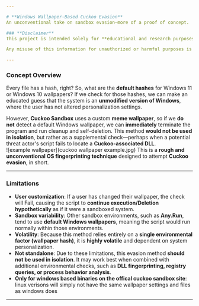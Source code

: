 ```yaml
---

# **Windows Wallpaper-Based Cuckoo Evasion**  
An unconventional take on sandbox evasion—more of a proof of concept.  

### **Disclaimer**  
This project is intended solely for **educational and research purposes**. It explores an unconventional approach to sandbox detection and is **not designed, endorsed, or intended for malicious activities**. The methods described here should be used **responsibly and ethically**, in accordance with cybersecurity best practices and legal guidelines.  

Any misuse of this information for unauthorized or harmful purposes is **strictly discouraged**. The author assumes **no responsibility** for actions taken based on this content. If you are conducting security research, always follow **ethical hacking principles** and obtain proper authorization when testing in real-world environments.  

---
```


### **Concept Overview**  
Every file has a hash, right? So, what are the **default hashes** for Windows 11 or Windows 10 wallpapers? If we check for those hashes, we can make an educated guess that the system is an **unmodified version of Windows**, where the user has not altered personalization settings.  

However, **Cuckoo Sandbox** uses a custom **meme wallpaper**, so if we **do not** detect a default Windows wallpaper, we can **immediately** terminate the program and run cleanup and self-deletion. This method **would not be used in isolation**, but rather as a supplemental check—perhaps when a potential threat actor's script fails to locate a **Cuckoo-associated DLL**.  
![example wallpaper](cuckoo wallpaper example.jpg)
This is a **rough and unconventional OS fingerprinting technique** designed to attempt **Cuckoo evasion**, in short.  

---

### **Limitations**  
- **User customization**: If a user has changed their wallpaper, the check will Fail, causing the script to **continue execution/Deletion hypothetically** as if it were a sandboxed system.  
- **Sandbox variability**: Other sandbox environments, such as **Any.Run**, tend to use **default Windows wallpapers**, meaning the script would run normally within those environments.  
- **Volatility**: Because this method relies entirely on a **single environmental factor (wallpaper hash)**, it is **highly volatile** and dependent on system personalization.  
- **Not standalone**: Due to these limitations, this evasion method **should not be used in isolation**. It may work best when combined with additional environmental checks, such as **DLL fingerprinting, registry queries, or process behavior analysis**.
- **Only for windows based binaries on the offical cuckoo sandbox site**: linux verisons will simply not have the same wallpaper settings and files as windows does
  

---
